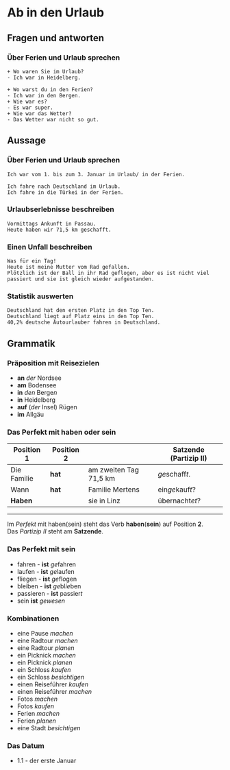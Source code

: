 # Ab in den Urlaub
## Fragen und antworten
### Über Ferien und Urlaub sprechen
```
+ Wo waren Sie im Urlaub?
- Ich war in Heidelberg.
```
```
+ Wo warst du in den Ferien?
- Ich war in den Bergen.
+ Wie war es?
- Es war super.
+ Wie war das Wetter?
- Das Wetter war nicht so gut.
```

## Aussage
### Über Ferien und Urlaub sprechen
```
Ich war vom 1. bis zum 3. Januar im Urlaub/ in der Ferien.
```
```
Ich fahre nach Deutschland im Urlaub.
Ich fahre in die Türkei in der Ferien.
```
### Urlaubserlebnisse beschreiben
```
Vormittags Ankunft in Passau.
Heute haben wir 71,5 km geschafft.
```
### Einen Unfall beschreiben
```
Was für ein Tag!
Heute ist meine Mutter vom Rad gefallen.
Plötzlich ist der Ball in ihr Rad geflogen, aber es ist nicht viel passiert und sie ist gleich wieder aufgestanden.
```
### Statistik auswerten
```
Deutschland hat den ersten Platz in den Top Ten.
Deutschland liegt auf Platz eins in den Top Ten.
40,2% deutsche Autourlauber fahren in Deutschland.
```

## Grammatik
### Präposition mit Reisezielen
* **an** *der* Nordsee
* **am** Bodensee
* **in** *den* Berge*n*
* **in** Heidelberg
* **auf** (*der* Insel) Rügen
* **im** Allgäu

### Das Perfekt mit haben oder sein
Position 1 | Position 2 | &nbsp; | Satzende (Partizip II)
 | ---- | ---- | ---- | ---- |
Die Familie | **hat** | am zweiten Tag 71,5 km | *ge*schaff*t*.
Wann | **hat** | Familie Mertens | ein*ge*kauf*t*?
**Haben** | &nbsp; | sie in Linz | übernacht*et*?
***
Im *Perfekt* mit haben(sein) steht das Verb **haben**(**sein**) auf Position **2**.<br/>
Das *Partizip II* steht am **Satzende**.

### Das Perfekt mit sein
* fahren - **ist** *ge*fahren
* laufen - **ist** *ge*laufen
* fliegen - **ist** *ge*fl*o*gen
* bleiben - **ist** *ge*bl*ie*ben
* passieren - **ist** passier*t*
* sein **ist** *gewesen*

### Kombinationen
* eine Pause *machen*
* eine Radtour *machen*
* eine Radtour *planen*
* ein Picknick *machen*
* ein Picknick *planen*
* ein Schloss *kaufen*
* ein Schloss *besichtigen*
* einen Reiseführer *kaufen*
* einen Reiseführer *machen*
* Fotos *machen*
* Fotos *kaufen*
* Ferien *machen*
* Ferien *planen*
* eine Stadt *besichtigen*

### Das Datum
* 1.1 - der erste Januar